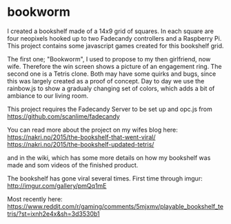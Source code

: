 # bookworm
I  created a bookshelf made of a 14x9 grid of squares. In each square are four neopixels hooked up to two Fadecandy controllers and a Raspberry Pi. This project contains some javascript games created for this bookshelf grid.

The first one; "Bookworm", I used to propose to my then girlfriend, now wife. Therefore the win screen shows a picture of an engagement ring. The second one is a Tetris clone. Both may have some quirks and bugs, since this was largely created as a proof of concept. Day to day we use the rainbow.js to show a gradualy changing set of colors, which adds a bit of ambiance to our living room.  

This project requires the Fadecandy Server to be set up and opc.js from https://github.com/scanlime/fadecandy

You can read more about the project on my wifes blog here:
  https://nakri.no/2015/the-bookshelf-that-went-viral/
  https://nakri.no/2015/the-bookshelf-updated-tetris/

and in the wiki, which has some more details on how my bookshelf was made and som videos of the finished product.

The bookshelf has gone viral several times. First time through imgur:
  http://imgur.com/gallery/pmQq1mE

Most recently here:
  https://www.reddit.com/r/gaming/comments/5mjxmv/playable_bookshelf_tetris/?st=ixnh2e4x&sh=3d3530b1
